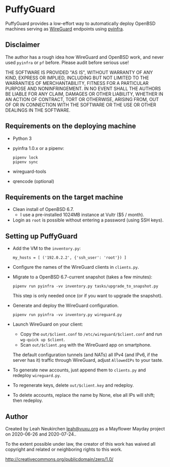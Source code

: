 # PuffyGuard

PuffyGuard provides a low-effort way to automatically deploy OpenBSD
machines serving as [WireGuard](https://www.wireguard.com/) endpoints using
[pyinfra](https://github.com/Fizzadar/pyinfra).

## Disclaimer

The author has a rough idea how WireGuard and OpenBSD work,
and never used `pyinfra` or `pf` before.
Please audit before serious use!

THE SOFTWARE IS PROVIDED "AS IS", WITHOUT WARRANTY OF ANY KIND, EXPRESS OR
IMPLIED, INCLUDING BUT NOT LIMITED TO THE WARRANTIES OF MERCHANTABILITY,
FITNESS FOR A PARTICULAR PURPOSE AND NONINFRINGEMENT. IN NO EVENT SHALL
THE AUTHORS BE LIABLE FOR ANY CLAIM, DAMAGES OR OTHER LIABILITY, WHETHER 
IN AN ACTION OF CONTRACT, TORT OR OTHERWISE, ARISING FROM, OUT OF OR IN
CONNECTION WITH THE SOFTWARE OR THE USE OR OTHER DEALINGS IN THE SOFTWARE.

## Requirements on the deploying machine

* Python 3

* pyinfra 1.0.x or a pipenv:
  ```
  pipenv lock
  pipenv sync
  ```

* wireguard-tools

* qrencode (optional)

## Requirements on the target machine

* Clean install of OpenBSD 6.7.
  * I use a pre-installed 1024MB instance at Vultr ($5 / month).
* Login as `root` is possible without entering a password (using SSH keys).

## Setting up PuffyGuard

* Add the VM to the `inventory.py`:
  ```
  my_hosts = [ ('192.0.2.2', {'ssh_user': 'root'}) ]
  ```

* Configure the names of the WireGuard clients in `clients.py`.

* Migrate to a OpenBSD 6.7-current snapshot (takes a few minutes):
  ```
  pipenv run pyinfra -vv inventory.py tasks/upgrade_to_snapshot.py
  ```

  This step is only needed once (or if you want to upgrade the snapshot).

* Generate and deploy the WireGuard configuration.
  ```
  pipenv run pyinfra -vv inventory.py wireguard.py
  ```

* Launch WireGuard on your client:
  * Copy the `out/$client.conf` to `/etc/wireguard/$client.conf`
    and run `wg-quick up $client`.
  * Scan `out/$client.png` with the WireGuard app on smartphone.

  The default configuration tunnels (and NATs) all IPv4 (and IPv6, if
  the server has it) traffic through WireGuard, adjust `AllowedIPs` to
  your taste.

* To generate new accounts, just append them to `clients.py`
  and redeploy `wireguard.py`.

* To regenerate keys, delete `out/$client.key` and redeploy.

* To delete accounts, replace the name by None, else all IPs will shift;
  then redeploy.

## Author

Created by Leah Neukirchen <leah@vuxu.org>
as a Mayflower Mayday project on 2020-06-26 and 2020-07-24..

To the extent possible under law, the creator of this work has waived
all copyright and related or neighboring rights to this work.

http://creativecommons.org/publicdomain/zero/1.0/
